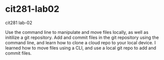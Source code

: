 # cit281-lab02
cit281 lab-02
<p>Use the command line to manipulate and move files locally, as well as initilize a git repository. Add and commit files in the git repository using the command line, and learn how to clone a cloud repo to your local device. I learned how to move files using a CLI, and use a local git repo to add and commit files.</p>
